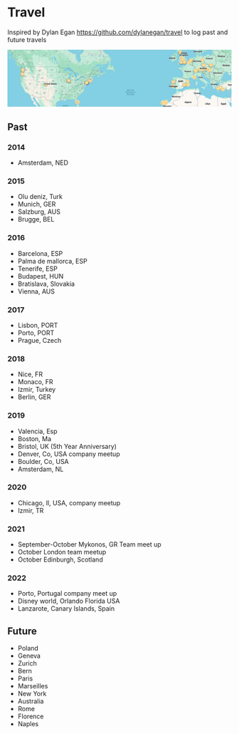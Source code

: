 # Travel

Inspired by Dylan Egan https://github.com/dylanegan/travel to log past and future travels

<img src="map.png">

## Past

### 2014

* Amsterdam, NED

### 2015

* Olu deniz, Turk
* Munich, GER
* Salzburg, AUS
* Brugge, BEL

### 2016

* Barcelona, ESP
* Palma de mallorca, ESP
* Tenerife, ESP
* Budapest, HUN
* Bratislava, Slovakia
* Vienna, AUS

### 2017

* Lisbon, PORT
* Porto, PORT
* Prague, Czech

### 2018

* Nice, FR
* Monaco, FR
* Izmir, Turkey
* Berlin, GER

### 2019

* Valencia, Esp
* Boston, Ma
* Bristol, UK  (5th Year Anniversary)
* Denver, Co, USA company meetup
* Boulder, Co, USA
* Amsterdam, NL 

### 2020

* Chicago, Il, USA, company meetup
* Izmir, TR

### 2021 

* September-October Mykonos, GR Team meet up
* October London team meetup
* October Edinburgh, Scotland

### 2022
* Porto, Portugal company meet up
* Disney world, Orlando Florida USA
* Lanzarote, Canary Islands, Spain

## Future

* Poland
* Geneva
* Zurich
* Bern
* Paris
* Marseilles
* New York
* Australia
* Rome
* Florence
* Naples
